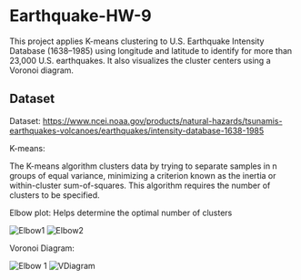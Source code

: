 # Earthquake-HW-9

This project applies K-means clustering to U.S. Earthquake Intensity Database (1638–1985) using longitude and latitude to identify for more than 23,000 U.S. earthquakes. It also visualizes the cluster centers using a Voronoi diagram.

## Dataset

Dataset: https://www.ncei.noaa.gov/products/natural-hazards/tsunamis-earthquakes-volcanoes/earthquakes/intensity-database-1638-1985 

K-means:

The K-means algorithm clusters data by trying to separate samples in n groups of equal variance, minimizing a criterion known as the inertia or within-cluster sum-of-squares. This algorithm requires the number of clusters to be specified. 

Elbow plot: Helps determine the optimal number of clusters

![Elbow1](https://github.com/user-attachments/assets/d0b98675-418b-4217-9a37-c714ca64d4b2)
![Elbow2](https://github.com/user-attachments/assets/96a79ef6-ede5-4e72-a02c-916f40906b06)

Voronoi Diagram:

![Elbow 1](https://github.com/user-attachments/assets/737acc34-75c9-42c3-9dae-59b2a1518ded)
![VDiagram](https://github.com/user-attachments/assets/ab17db03-7c92-4ba6-a76b-44ff8b231b6c)





